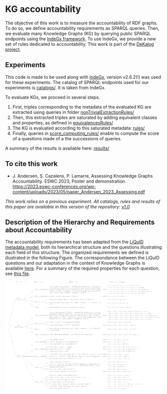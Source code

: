 # KG accountability
The objective of this work is to measure the accountability of RDF graphs. To do so, we define accountability requirements as SPARQL queries. Then, we evaluate many Knowledge Graphs (KG) by querying public SPARQL endpoints using the [IndeGx framework](https://github.com/Wimmics/dekalog). To use IndeGx, we provide a new set of rules dedicated to accountability.
This work is part of the [DeKalog project](https://dekalog.univ-nantes.fr).

## Experiments
This code is made to be used along with [IndeGx](https://github.com/Wimmics/dekalog), version v2.6.2(!) was used for these experiments.
The catalog of SPARQL endpoints used for our experiments is [catalogs/](catalogs/). It is taken from IndeGx.

To evaluate KGs, we proceed in several steps.
1. First, triples corresponding to the metadata of the evaluated KG are extracted using queries in folder [nonTrivialExtractionRules/](nonTrivialExtractionRules/)
2. Then, this extracted triples are saturated by adding equivalent classes and properties, as defined in [equivalencesRules/](equivalencesRules/)
3. The KG is evaluated according to this saturated metadata: [rules/](rules/)
4. Finally, queries in [score_computing_rules/](score_computing_rules/) enable to compute the score of a questions made of a the successions of queries.

A summary of the results is available here: [results/](results/)

## To cite this work
- J. Andersen, S. Cazalens, P. Lamarre, Assessing Knowledge Graphs Accountability. ESWC 2023, Poster and demonstration. https://2023.eswc-conferences.org/wp-content/uploads/2023/05/paper_Andersen_2023_Assessing.pdf

*This work relies on a previous experiment. All catalogs, rules and results of this paper are available in this version of the repository: [v1.0](https://github.com/Jendersen/KG_accountability/tree/v1.0)*

## Description of the Hierarchy and Requirements about Accountability

The accountability requirements has been adapted from the [LiQuID metadata model](https://ceur-ws.org/Vol-2716/paper5.pdf), both its hierarchical structure and the questions illustrating each field of this structure. The organized requirements we defined is illustrated in the following Figure. The correspondance between the LiQuID questions and our adaptation in the context of Knowledge Graphs is available [here](docs/README.md). For a summary of the required properties for each question, see [this file](docs/questions_and_properties.md).

[![Accountability requirements](docs/tag_quest_query.png)](docs/tag_question_query.pdf)
